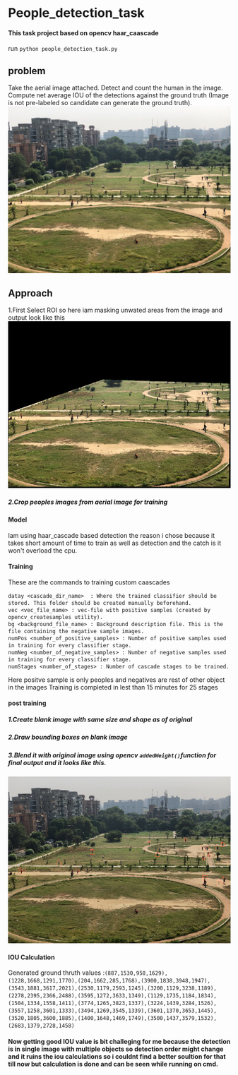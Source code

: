 # People_detection_task

#### This task project based on opencv haar_caascade
run `python people_detection_task.py`

## problem
Take the aerial image attached. Detect and count the human in the image.
Compute net average IOU of the detections against the ground truth (Image
is not pre-labeled so candidate can generate the ground truth).
![alt text](https://github.com/aswinr22/People_detection_task/blob/main/Task-2.jpg)

## Approach
 1.First Select ROI so here iam masking unwated areas from the image and output look like this
![alt text](https://github.com/aswinr22/People_detection_task/blob/main/cropped.png)


##### 2.Crop peoples images from aerial image for training

#### Model
Iam using haar_cascade based detection the reason i chose because it takes short amount of time to train as well as detection and the catch is it won't overload the cpu.

#### Training 
These are the commands to training custom caascades

```
datay <cascade_dir_name>  : Where the trained classifier should be stored. This folder should be created manually beforehand.
vec <vec_file_name> : vec-file with positive samples (created by opencv_createsamples utility).
bg <background_file_name> : Background description file. This is the file containing the negative sample images.
numPos <number_of_positive_samples> : Number of positive samples used in training for every classifier stage.
numNeg <number_of_negative_samples> : Number of negative samples used in training for every classifier stage.
numStages <number_of_stages> : Number of cascade stages to be trained.
```
Here positve sample is only peoples and negatives are rest of other object in the images
Training is completed in lest than 15 minutes for 25 stages

#### post training
##### 1.Create blank image with same size and shape as of original 
##### 2.Draw bounding boxes on blank image 
##### 3.Blend it with original image using opencv `addedWeight()`function for final output and it looks like this.
![alt text](https://github.com/aswinr22/People_detection_task/blob/main/detection.png)

#### IOU Calculation
Generated ground thruth values :`(887,1530,958,1629),(1228,1668,1291,1770),(204,1662,285,1768),(3900,1838,3948,1947),(3543,1881,3617,2021),(2530,1179,2593,1245),(3200,1129,3238,1189),(2278,2395,2366,2488),(3595,1272,3633,1349),(1129,1735,1184,1834),(1504,1334,1558,1411),(3774,1265,3823,1337),(3224,1439,3284,1526),(3557,1258,3601,1333),(3494,1269,3545,1339),(3601,1370,3653,1445),(3520,1805,3600,1885),(1400,1648,1469,1749),(3500,1437,3579,1532),(2683,1379,2728,1458)`

#### Now getting good IOU value is bit challeging for me because the detection is in single image with multiple objects so detection order might change and it ruins the iou calculations so i couldnt find a better soultion for that till now but calculation is done and can be seen while running on cmd. 
